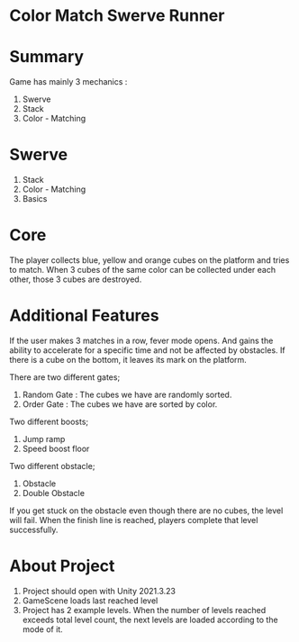 # Color Match Swerve Runner

# Summary
Game has mainly 3 mechanics :
1. Swerve
2. Stack 
3. Color - Matching

# Swerve
1. Stack 
2. Color - Matching
3. Basics

# Core 
The player collects blue, yellow and orange cubes on the platform and tries to match. When 3 cubes of the same color can be collected under each other, those 3 cubes are destroyed.

# Additional Features
If the user makes 3 matches in a row, fever mode opens. And gains the ability to accelerate for a specific time and not be affected by obstacles.
If there is a cube on the bottom, it leaves its mark on the platform.

There are two different gates;
1. Random Gate : The cubes we have are randomly sorted.
2. Order Gate : The cubes we have are sorted by color.

Two different boosts;
1. Jump ramp
2. Speed boost floor

Two different obstacle;
1. Obstacle 
2. Double Obstacle

If you get stuck on the obstacle even though there are no cubes, the level will fail.
When the finish line is reached, players complete that level successfully.

# About Project
1. Project should open with Unity 2021.3.23
2. GameScene loads last reached level
3. Project has 2 example levels. When the number of levels reached exceeds total level count, the next levels are loaded according to the mode of it.
